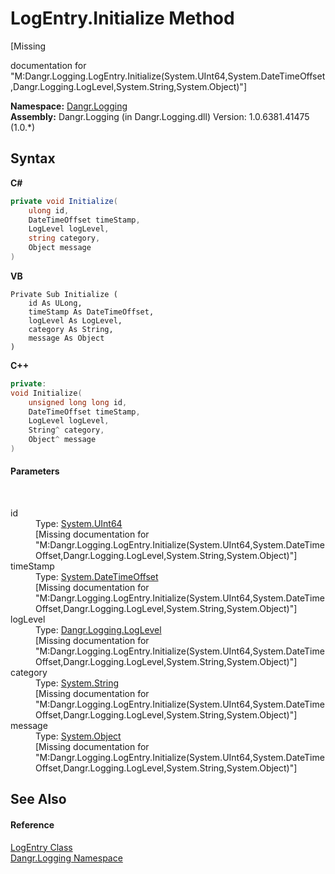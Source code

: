 # LogEntry.Initialize Method 
 

\[Missing <summary> documentation for "M:Dangr.Logging.LogEntry.Initialize(System.UInt64,System.DateTimeOffset,Dangr.Logging.LogLevel,System.String,System.Object)"\]

**Namespace:**&nbsp;<a href="N_Dangr_Logging">Dangr.Logging</a><br />**Assembly:**&nbsp;Dangr.Logging (in Dangr.Logging.dll) Version: 1.0.6381.41475 (1.0.*)

## Syntax

**C#**<br />
``` C#
private void Initialize(
	ulong id,
	DateTimeOffset timeStamp,
	LogLevel logLevel,
	string category,
	Object message
)
```

**VB**<br />
``` VB
Private Sub Initialize ( 
	id As ULong,
	timeStamp As DateTimeOffset,
	logLevel As LogLevel,
	category As String,
	message As Object
)
```

**C++**<br />
``` C++
private:
void Initialize(
	unsigned long long id, 
	DateTimeOffset timeStamp, 
	LogLevel logLevel, 
	String^ category, 
	Object^ message
)
```


#### Parameters
&nbsp;<dl><dt>id</dt><dd>Type: <a href="http://msdn2.microsoft.com/en-us/library/06cf7918" target="_blank">System.UInt64</a><br />\[Missing <param name="id"/> documentation for "M:Dangr.Logging.LogEntry.Initialize(System.UInt64,System.DateTimeOffset,Dangr.Logging.LogLevel,System.String,System.Object)"\]</dd><dt>timeStamp</dt><dd>Type: <a href="http://msdn2.microsoft.com/en-us/library/bb341783" target="_blank">System.DateTimeOffset</a><br />\[Missing <param name="timeStamp"/> documentation for "M:Dangr.Logging.LogEntry.Initialize(System.UInt64,System.DateTimeOffset,Dangr.Logging.LogLevel,System.String,System.Object)"\]</dd><dt>logLevel</dt><dd>Type: <a href="T_Dangr_Logging_LogLevel">Dangr.Logging.LogLevel</a><br />\[Missing <param name="logLevel"/> documentation for "M:Dangr.Logging.LogEntry.Initialize(System.UInt64,System.DateTimeOffset,Dangr.Logging.LogLevel,System.String,System.Object)"\]</dd><dt>category</dt><dd>Type: <a href="http://msdn2.microsoft.com/en-us/library/s1wwdcbf" target="_blank">System.String</a><br />\[Missing <param name="category"/> documentation for "M:Dangr.Logging.LogEntry.Initialize(System.UInt64,System.DateTimeOffset,Dangr.Logging.LogLevel,System.String,System.Object)"\]</dd><dt>message</dt><dd>Type: <a href="http://msdn2.microsoft.com/en-us/library/e5kfa45b" target="_blank">System.Object</a><br />\[Missing <param name="message"/> documentation for "M:Dangr.Logging.LogEntry.Initialize(System.UInt64,System.DateTimeOffset,Dangr.Logging.LogLevel,System.String,System.Object)"\]</dd></dl>

## See Also


#### Reference
<a href="T_Dangr_Logging_LogEntry">LogEntry Class</a><br /><a href="N_Dangr_Logging">Dangr.Logging Namespace</a><br />